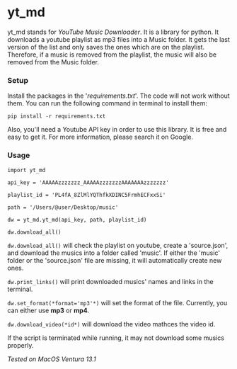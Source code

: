 
# yt_md

yt_md stands for _YouTube Music Downloader_. It is a library for python. It downloads a youtube playlist as mp3 files into a Music folder. It gets the last version of the list and only saves the ones which are on the playlist. Therefore, if a music is removed from the playlist, the music will also be removed from the Music folder.

### Setup

Install the packages in the '_requirements.txt_'. The code will not work without them. You can run the following command in terminal to install them: 

    pip install -r requirements.txt

Also, you'll need a Youtube API key in order to use this library. It is free and easy to get it. For more information, please search it on Google.


### Usage

    import yt_md

    api_key = 'AAAAAzzzzzzz_AAAAAzzzzzzzAAAAAAAzzzzzzz'

    playlist_id = 'PL4fA_8ZlMlYQThfkXDINC5FrmhECFxxSi'

    path = '/Users/@user/Desktop/music'

    dw = yt_md.yt_md(api_key, path, playlist_id)

    dw.download_all()

`dw.download_all()` will check the playlist on youtube, create a 'source.json', and download the musics into a folder called 'music'. If either the 'music' folder or the 'source.json' file are missing, it will automatically create new ones. 

`dw.print_links()` will print downloaded musics' names and links in the terminal.

`dw.set_format(*format='mp3'*)` will set the format of the file. Currently, you can either use **mp3** or **mp4**.

`dw.download_video(*id*)` will download the video mathces the video id.

If the script is terminated while running, it may not download some musics properly.

_Tested on MacOS Ventura 13.1_